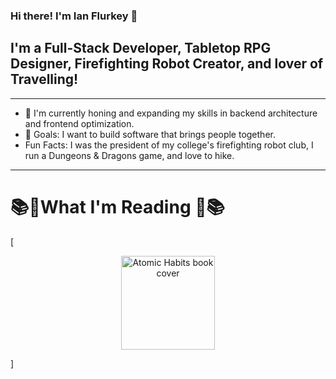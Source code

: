 ### Hi there! I'm Ian Flurkey 👋

## I'm a Full-Stack Developer, Tabletop RPG Designer, Firefighting Robot Creator, and lover of Travelling!

---

- 🧠 I'm currently honing and expanding my skills in backend architecture and frontend optimization.
- 🥅 Goals: I want to build software that brings people together.
- Fun Facts: I was the president of my college's firefighting robot club, I run a Dungeons & Dragons game, and love to hike.

---

# 📚📖What I'm Reading 📖📚

[<div align="center">
  <a href="https://jamesclear.com/atomic-habits" target="_blank">
    <img src="https://images-na.ssl-images-amazon.com/images/I/91bYsX41DVL.jpg" alt="Atomic Habits book cover" width="150"/>
  </a>
</div>]

